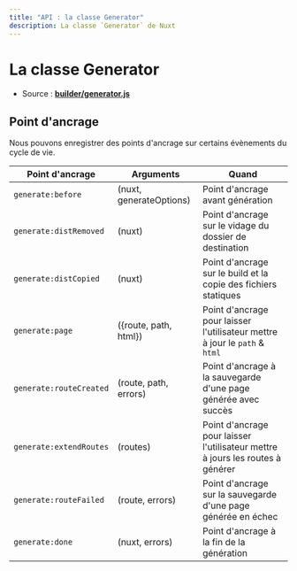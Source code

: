 ```yaml
---
title: "API : la classe Generator"
description: La classe `Generator` de Nuxt
---
```


# La classe Generator

- Source : **[builder/generator.js](https://github.com/nuxt/nuxt.js/tree/dev/packages/builder/src/generator.js)**

## Point d'ancrage

Nous pouvons enregistrer des points d'ancrage sur certains évènements du cycle de vie.

Point d'ancrage         | Arguments               | Quand
------------------------|-------------------------|-------------------------------------------------------------------------------
`generate:before`       | (nuxt, generateOptions) | Point d'ancrage avant génération
`generate:distRemoved`  | (nuxt)                  | Point d'ancrage sur le vidage du dossier de destination
`generate:distCopied`   | (nuxt)                  | Point d'ancrage sur le build et la copie des fichiers statiques
`generate:page`         | ({route, path, html})   | Point d'ancrage pour laisser l'utilisateur mettre à jour le `path` & `html`
`generate:routeCreated` | (route, path, errors)   | Point d'ancrage à la sauvegarde d'une page générée avec succès
`generate:extendRoutes` | (routes)                | Point d'ancrage pour laisser l'utilisateur mettre à jours les routes à générer
`generate:routeFailed`  | (route, errors)         | Point d'ancrage sur la sauvegarde d'une page générée en échec
`generate:done`         | (nuxt, errors)          | Point d'ancrage à la fin de la génération

